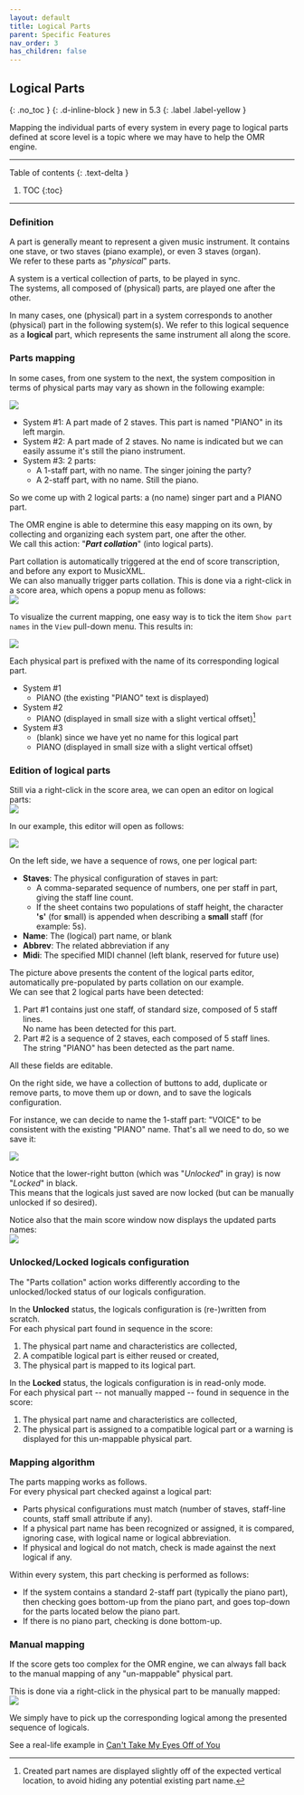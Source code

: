 ```yaml
---
layout: default
title: Logical Parts
parent: Specific Features
nav_order: 3
has_children: false
---
```

## Logical Parts
{: .no_toc }
{: .d-inline-block }
new in 5.3
{: .label .label-yellow }

Mapping the individual parts of every system in every page to logical parts defined at score level
is a topic where we may have to help the OMR engine.

---
Table of contents
{: .text-delta }

1. TOC
{:toc}
---

### Definition

A part is generally meant to represent a given music instrument.
It contains one stave, or two staves (piano example), or even 3 staves (organ).  
We refer to these parts as "*physical*" parts. 

A system is a vertical collection of parts, to be played in sync.  
The systems, all composed of (physical) parts, are played one after the other.

In many cases, one (physical) part in a system corresponds to another (physical) part in the 
following system(s). We refer to this logical sequence as a **logical** part, which represents
the same instrument all along the score.

### Parts mapping

In some cases, from one system to the next, the system composition in terms of physical parts may vary
as shown in the following example:

![](../assets/images/coffrets_parts.png)

- System #1: A part made of 2 staves. This part is named "PIANO" in its left margin.
- System #2: A part made of 2 staves. No name is indicated but we can easily assume it's still the piano instrument.
- System #3: 2 parts:
    - A 1-staff part, with no name. The singer joining the party?
    - A 2-staff part, with no name. Still the piano.

So we come up with 2 logical parts: a (no name) singer part and a PIANO part.

The OMR engine is able to determine this easy mapping on its own, by collecting and organizing
each system part, one after the other.  
We call this action: "***Part collation***" (into logical parts).

Part collation is automatically triggered at the end of score transcription,
and before any export to MusicXML.  
We can also manually trigger parts collation.
This is done via a right-click in a score area, which opens a popup menu as follows:  
![](../assets/images/collate_parts.png)

To visualize the current mapping, one easy way is to tick the item ``Show part names``
in the ``View`` pull-down menu.
This results in:

![](../assets/images/view_parts.png)

Each physical part is prefixed with the name of its corresponding logical part.
- System #1
    - PIANO (the existing "PIANO" text is displayed)
- System #2
    - PIANO (displayed in small size with a slight vertical offset)[^name_offset]
- System #3
    - (blank) since we have yet no name for this logical part
    - PIANO (displayed in small size with a slight vertical offset)

### Edition of logical parts

Still via a right-click in the score area, we can open an editor on logical parts:  
![](../assets/images/edit_logicals.png)

In our example, this editor will open as follows:

![](../assets/images/logical_parts_editor.png)

On the left side, we have a sequence of rows, one per logical part:
- **Staves**: The physical configuration of staves in part:  
    - A comma-separated sequence of numbers, one per staff in part, giving the staff line count.  
    - If the sheet contains two populations of staff height, the character **'s'**
    (for **s**mall) is appended when describing a **small** staff (for example: 5s).
- **Name**: The (logical) part name, or blank
- **Abbrev**: The related abbreviation if any
- **Midi**: The specified MIDI channel (left blank, reserved for future use)

The picture above presents the content of the logical parts editor,
automatically pre-populated by parts collation on our example.  
We can see that 2 logical parts have been detected:
1. Part #1 contains just one staff, of standard size, composed of 5 staff lines.  
No name has been detected for this part.
2. Part #2 is a sequence of 2 staves, each composed of 5 staff lines.  
The string "PIANO" has been detected as the part name.

All these fields are editable.

On the right side, we have a collection of buttons to add, duplicate or remove parts,
to move them up or down, and to save the logicals configuration.

For instance, we can decide to name the 1-staff part: "VOICE" to be consistent
with the existing "PIANO" name. That's all we need to do, so we save it:

![](../assets/images/logical_parts_saved.png)

Notice that the lower-right button (which was "*Unlocked*" in gray) is now "*Locked*" in black.  
This means that the logicals just saved are now locked (but can be manually unlocked if so desired).

Notice also that the main score window now displays the updated parts names:  
![](../assets/images/coffrets_parts_final.png)

### Unlocked/Locked logicals configuration

The "Parts collation" action works differently according to the unlocked/locked status
of our logicals configuration.

In the **Unlocked** status, the logicals configuration is (re-)written from scratch.  
For each physical part found in sequence in the score:
1. The physical part name and characteristics are collected,
2. A compatible logical part is either reused or created,
3. The physical part is mapped to its logical part.

In the **Locked** status, the logicals configuration is in read-only mode.  
For each physical part -- not manually mapped -- found in sequence in the score:
1. The physical part name and characteristics are collected,
2. The physical part is assigned to a compatible logical part
or a warning is displayed for this un-mappable physical part.

### Mapping algorithm

The parts mapping works as follows.  
For every physical part checked against a logical part:
- Parts physical configurations must match
(number of staves, staff-line counts, staff small attribute if any).
- If a physical part name has been recognized or assigned, it is compared, ignoring case,
with logical name or logical abbreviation.
- If physical and logical do not match, check is made against the next logical if any.

Within every system, this part checking is performed as follows:
- If the system contains a standard 2-staff part (typically the piano part),
then checking goes bottom-up from the piano part,
and goes top-down for the parts located below the piano part.
- If there is no piano part, checking is done bottom-up.

### Manual mapping

If the score gets too complex for the OMR engine, we can always fall back
to the manual mapping of any "un-mappable" physical part.

This is done via a right-click in the physical part to be manually mapped:  
![](../assets/images/logical_part_manual.png)

We simply have to pick up the corresponding logical among the presented sequence of logicals.

See a real-life example in [Can't Take My Eyes Off of You](../ui_examples/eyes/README.md#logical-parts)

[^name_offset]: Created part names are displayed slightly off of the expected vertical location, to avoid hiding any  potential existing part name.